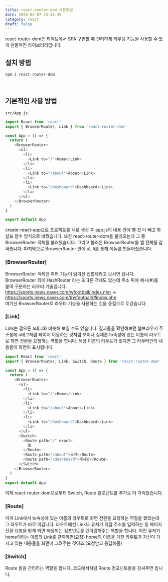 ```yaml
---
title: react-router-dom 사용방법
date: 2020-04-07 23:44:39
category: react
draft: false
---
```


react-router-dom은 리액트에서 SPA 구현할 때 편리하게 라우팅 기능을 사용할 수 있게 만들어진 라이브러리입니다.

## 설치 방법

```javascript
npm i react-router-dom
```

</br>

## 기본적인 사용 방법

`src/App.js`

```javascript
import React from 'react'
import { BrowserRouter, Link } from 'react-router-dom'

const App = () => {
  return (
    <BrowserRouter>
      <ul>
        <li>
          <Link to="/">Home</Link>
        </li>
        <li>
          <Link to="/about">About</Link>
        </li>
        <li>
          <Link to="/dashboard">Dashboard</Link>
        </li>
      </ul>
    </BrowserRouter>
  )
}

export default App
```

create-react-app으로 프로젝트를 새로 생성 후 app.js의 내용 안에 뺄 것 다 빼고 화살표 함수 방식으로 바꿨습니다.
또한 react-router-dom을 불러오는데 그 중 BrowserRouter 객체를 불러왔습니다.
그리고 불러온 BrowserRouter를 앱 전체를 감싸줍니다.
마지막으로 BrowserRouter 안에 ul, li를 통해 메뉴를 만들어줬습니다.

### [BrowserRouter]

BrowserRouter 객체엔 여러 기능이 담겨진 집합체라고 보시면 됩니다.
BrowserRouter 외에 HashRouter 라는 또다른 객체도 있는데 주소 뒤에 해시(#)를 붙여 구분하는 라우터 기술입니다.
<https://sports.news.naver.com/wfootball/index.nhn> ->
<https://sports.news.naver.com/#wfootball/#index.nhn></br>
여기선 BrowserRouter로 라우터 기능을 사용하는 것을 중점으로 두겠습니다.

### [Link]

Link는 겉으론 a태그와 비슷해 보일 수도 있습니다. 결과물을 확인해보면 웹브라우저 주소창에 a태그처럼 페이지 이동하는 것처럼 보이나 실제론 to속성에 있는 이름의 라우트로 화면 전환을 요청하는 역할을 합니다. 해당 이름의 라우트가 있다면 그 라우터안의 내용들이 화면이 표시됩니다.

```javascript
import React from 'react'
import { BrowserRouter, Link, Switch, Route } from 'react-router-dom'

const App = () => {
  return (
    <BrowserRouter>
      <ul>
        <li>
          <Link to="/">Home</Link>
        </li>
        <li>
          <Link to="/about">About</Link>
        </li>
        <li>
          <Link to="/dashboard">Dashboard</Link>
        </li>
      </ul>
      <Switch>
        <Route path="/" exact>
          홈
        </Route>
        <Route path="/about">소개</Route>
        <Route path="/dashboard">게시판</Route>
      </Switch>
    </BrowserRouter>
  )
}
export default App
```

이제 react-router-dom으로부터 Switch, Route 컴포넌트를 추가로 더 가져왔습니다.

### [Route]

아까 Link에서 to속성에 있는 이름의 라우트로 화면 전환을 요청하는 역할을 했었는데 그 라우트가 바로 이겁니다.
라우트에선 Link나 유저가 직접 주소를 입력하는 등 페이지 전환 요청을 받게 되면 해당되는 컴포넌트를 렌더링해주는 역할을 합니다.
어떤 유저가 home이라는 이름의 Link를 클릭하면(요청) home의 이름을 가진 라우트가 자신이 가지고 있는 내용물을 화면에 그려주는 것이죠.(요청받고 응답해줌)

### [Switch]

Route 들을 관리하는 역할을 합니다. 코드에서처럼 Route 컴포넌트들을 감싸주면 됩니다.

